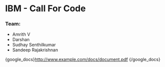 # IBM - Call For Code

### Team:

-   Amrith V
-   Darshan
-   Sudhay Senthilkumar
-   Sandeep Rajakrishnan

{google_docs}http://www.example.com/docs/document.pdf {/google_docs}
